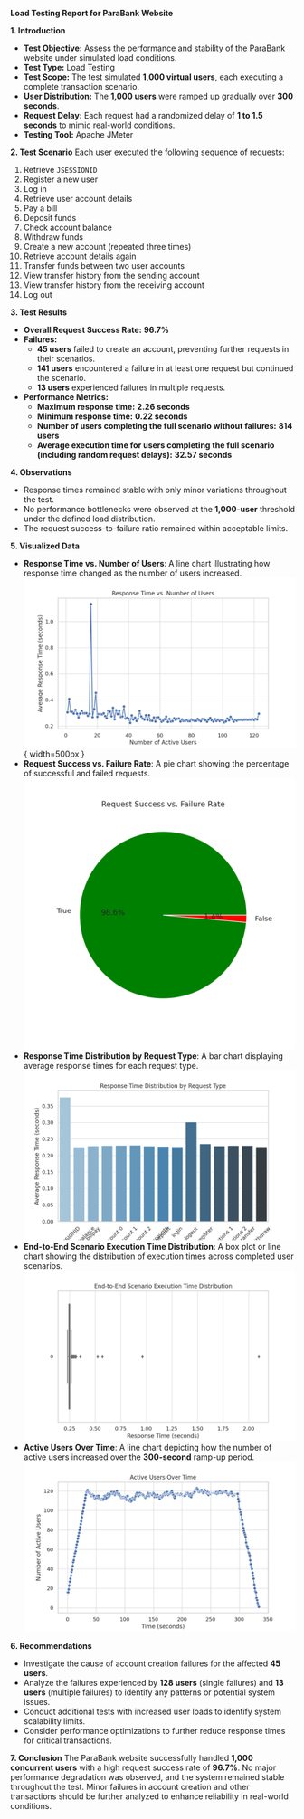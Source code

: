 **Load Testing Report for ParaBank Website**

**1. Introduction**
- **Test Objective:** Assess the performance and stability of the ParaBank website under simulated load conditions.
- **Test Type:** Load Testing
- **Test Scope:** The test simulated **1,000 virtual users**, each executing a complete transaction scenario.
- **User Distribution:** The **1,000 users** were ramped up gradually over **300 seconds**.
- **Request Delay:** Each request had a randomized delay of **1 to 1.5 seconds** to mimic real-world conditions.
- **Testing Tool:** Apache JMeter

**2. Test Scenario**
Each user executed the following sequence of requests:
1. Retrieve `JSESSIONID`
2. Register a new user
3. Log in
4. Retrieve user account details
5. Pay a bill
6. Deposit funds
7. Check account balance
8. Withdraw funds
9. Create a new account (repeated three times)
10. Retrieve account details again
11. Transfer funds between two user accounts
12. View transfer history from the sending account
13. View transfer history from the receiving account
14. Log out

**3. Test Results**
- **Overall Request Success Rate:** **96.7%**
- **Failures:**
  - **45 users** failed to create an account, preventing further requests in their scenarios.
  - **141 users** encountered a failure in at least one request but continued the scenario.
  - **13 users** experienced failures in multiple requests.
- **Performance Metrics:**
  - **Maximum response time:** **2.26 seconds**
  - **Minimum response time:** **0.22 seconds**
  - **Number of users completing the full scenario without failures:** **814 users**
  - **Average execution time for users completing the full scenario (including random request delays):** **32.57 seconds**
  
**4. Observations**
- Response times remained stable with only minor variations throughout the test.
- No performance bottlenecks were observed at the **1,000-user** threshold under the defined load distribution.
- The request success-to-failure ratio remained within acceptable limits.

**5. Visualized Data**
- **Response Time vs. Number of Users**: A line chart illustrating how response time changed as the number of users increased.
![Response Time vs. Number of Users](https://github.com/Abdelrahman-AA/Automated-Testing-Framework/blob/main/Parabank_Load_Test/response_vs_users_plot_en.png){ width=500px }
- **Request Success vs. Failure Rate**: A pie chart showing the percentage of successful and failed requests.
![Request Success vs. Failure Rate](https://github.com/Abdelrahman-AA/Automated-Testing-Framework/blob/main/Parabank_Load_Test/success_rate_plot_en.png)
- **Response Time Distribution by Request Type**: A bar chart displaying average response times for each request type.
![Response Time Distribution by Request Type](https://github.com/Abdelrahman-AA/Automated-Testing-Framework/blob/main/Parabank_Load_Test/response_by_request_plot_en.png)
- **End-to-End Scenario Execution Time Distribution**: A box plot or line chart showing the distribution of execution times across completed user scenarios.
![End-to-End Scenario Execution Time Distribution](https://github.com/Abdelrahman-AA/Automated-Testing-Framework/blob/main/Parabank_Load_Test/scenario_response_distribution_plot_en.png)
- **Active Users Over Time**: A line chart depicting how the number of active users increased over the **300-second** ramp-up period.
![Active Users Over Time](https://github.com/Abdelrahman-AA/Automated-Testing-Framework/blob/main/Parabank_Load_Test/users_over_time_plot_en.png)

**6. Recommendations**
- Investigate the cause of account creation failures for the affected **45 users**.
- Analyze the failures experienced by **128 users** (single failures) and **13 users** (multiple failures) to identify any patterns or potential system issues.
- Conduct additional tests with increased user loads to identify system scalability limits.
- Consider performance optimizations to further reduce response times for critical transactions.

**7. Conclusion**
The ParaBank website successfully handled **1,000 concurrent users** with a high request success rate of **96.7%**. No major performance degradation was observed, and the system remained stable throughout the test. Minor failures in account creation and other transactions should be further analyzed to enhance reliability in real-world conditions.

